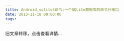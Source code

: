 ```yaml
---
title: Android_sqlite3命令:一个SQLite数据库的命令行接口
date: 2013-11-18 00:00:00
tags:
---
```


旧文章转移，点击查看详情...
<script src='/old/loader.js'></script>